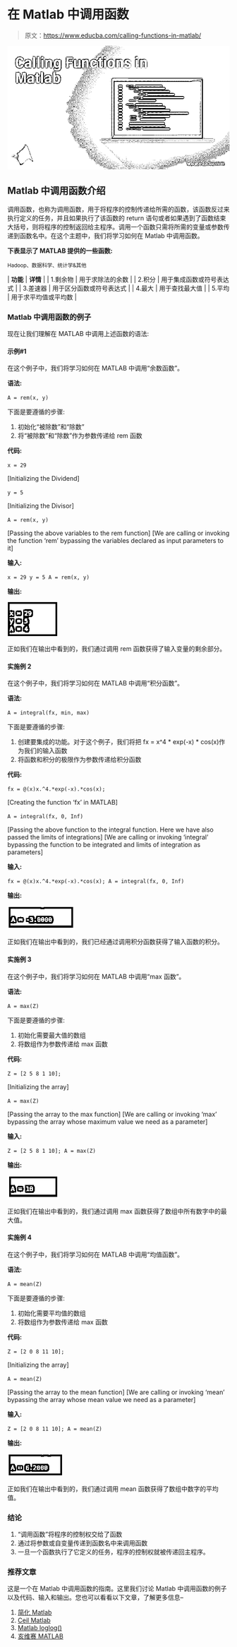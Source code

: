 # 在 Matlab 中调用函数

> 原文：<https://www.educba.com/calling-functions-in-matlab/>

![Calling Functions in Matlab](img/15b0233ae473ac3a432d72a26055c174.png)



## Matlab 中调用函数介绍

调用函数，也称为调用函数，用于将程序的控制传递给所需的函数，该函数反过来执行定义的任务，并且如果执行了该函数的 return 语句或者如果遇到了函数结束大括号，则将程序的控制返回给主程序。调用一个函数只需将所需的变量或参数传递到函数名中。在这个主题中，我们将学习如何在 Matlab 中调用函数。

**下表显示了 MATLAB 提供的一些函数:**

<small>Hadoop、数据科学、统计学&其他</small>

| **功能** | **详情** |
| 1.剩余物 | 用于求除法的余数 |
| 2.积分 | 用于集成函数或符号表达式 |
| 3.差速器 | 用于区分函数或符号表达式 |
| 4.最大 | 用于查找最大值 |
| 5.平均 | 用于求平均值或平均数 |

### Matlab 中调用函数的例子

现在让我们理解在 MATLAB 中调用上述函数的语法:

#### 示例#1

在这个例子中，我们将学习如何在 MATLAB 中调用“余数函数”。

**语法:**

`A = rem(x, y)`

下面是要遵循的步骤:

1.  初始化“被除数”和“除数”
2.  将“被除数”和“除数”作为参数传递给 rem 函数

**代码:**

`x = 29`

[Initializing the Dividend]

`y = 5`

[Initializing the Divisor]

`A = rem(x, y)`

[Passing the above variables to the rem function] [We are calling or invoking the function ‘rem’ bypassing the variables declared as input parameters to it]

**输入:**

`x = 29
y = 5
A = rem(x, y)`

**输出:**

![Calling Functions in Matlab output 1](img/0f254e31bb0139ff3a7eabd23c776370.png)



正如我们在输出中看到的，我们通过调用 rem 函数获得了输入变量的剩余部分。

#### 实施例 2

在这个例子中，我们将学习如何在 MATLAB 中调用“积分函数”。

**语法:**

`A = integral(fx, min, max)`

下面是要遵循的步骤:

1.  创建要集成的功能。对于这个例子，我们将把 fx = x^4 * exp(-x) * cos(x)作为我们的输入函数
2.  将函数和积分的极限作为参数传递给积分函数

**代码:**

`fx = @(x)x.^4.*exp(-x).*cos(x);`

[Creating the function ‘fx’ in MATLAB]

`A = integral(fx, 0, Inf)`

[Passing the above function to the integral function. Here we have also passed the limits of integrations] [We are calling or invoking ‘integral’ bypassing the function to be integrated and limits of integration as parameters]

**输入:**

`fx = @(x)x.^4.*exp(-x).*cos(x);
A = integral(fx, 0, Inf)`

**输出:**

![Calling Functions in Matlab output 2](img/7610b2ea6d649fc9078771922b92729a.png)



正如我们在输出中看到的，我们已经通过调用积分函数获得了输入函数的积分。

#### 实施例 3

在这个例子中，我们将学习如何在 MATLAB 中调用“max 函数”。

**语法:**

`A = max(Z)`

下面是要遵循的步骤:

1.  初始化需要最大值的数组
2.  将数组作为参数传递给 max 函数

**代码:**

`Z = [2 5 8 1 10];`

[Initializing the array]

`A = max(Z)`

[Passing the array to the max function] [We are calling or invoking ‘max’ bypassing the array whose maximum value we need as a parameter]

**输入:**

`Z = [2 5 8 1 10];
A = max(Z)`

**输出:**

![output 3](img/d8c2730b772c197c25b4b12c79fea5a0.png)



正如我们在输出中看到的，我们通过调用 max 函数获得了数组中所有数字中的最大值。

#### 实施例 4

在这个例子中，我们将学习如何在 MATLAB 中调用“均值函数”。

**语法:**

`A = mean(Z)`

下面是要遵循的步骤:

1.  初始化需要平均值的数组
2.  将数组作为参数传递给 max 函数

**代码:**

`Z = [2 0 8 11 10];`

[Initializing the array]

`A = mean(Z)`

[Passing the array to the mean function] [We are calling or invoking ‘mean’ bypassing the array whose mean value we need as a parameter]

**输入:**

`Z = [2 0 8 11 10];
A = mean(Z)`

**输出:**

![output 4](img/c2a5700816f6f504438e784aa8b5256a.png)



正如我们在输出中看到的，我们通过调用 mean 函数获得了数组中数字的平均值。

### 结论

1.  “调用函数”将程序的控制权交给了函数
2.  通过将参数或自变量传递到函数名中来调用函数
3.  一旦一个函数执行了它定义的任务，程序的控制权就被传递回主程序。

### 推荐文章

这是一个在 Matlab 中调用函数的指南。这里我们讨论 Matlab 中调用函数的例子以及代码、输入和输出。您也可以看看以下文章，了解更多信息–

1.  [简化 Matlab](https://www.educba.com/simplify-matlab/)
2.  [Ceil Matlab](https://www.educba.com/ceil-matlab/)
3.  [Matlab loglog()](https://www.educba.com/matlab-loglog/)
4.  [亥维赛 MATLAB](https://www.educba.com/heaviside-matlab/)





